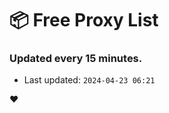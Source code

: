 # :package: Free Proxy List
### Updated every 15 minutes.

- Last updated: `2024-04-23 06:21`

:heart:

